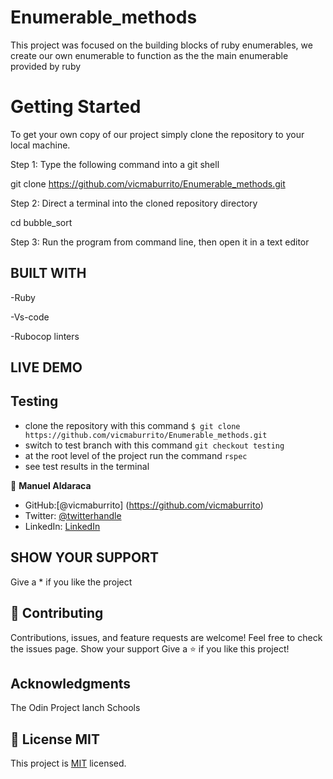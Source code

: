 # Enumerable_methods
This project was focused on the building blocks of ruby enumerables, we create our own enumerable to function as the the main enumerable provided by ruby

# Getting Started

To get your own copy of our project simply clone the repository to your local machine.

Step 1: Type the following command into a git shell

git clone https://github.com/vicmaburrito/Enumerable_methods.git

Step 2: Direct a terminal into the cloned repository directory

cd bubble_sort

Step 3: Run the program from command line, then open it in a text editor


## BUILT WITH
-Ruby

-Vs-code

-Rubocop linters


## LIVE DEMO


## Testing

- clone the repository with this command `$ git clone https://github.com/vicmaburrito/Enumerable_methods.git`
- switch to test branch with this command `git checkout testing`
- at the root level of the project run the command `rspec`
- see test results in the terminal


👤 **Manuel Aldaraca**
- GitHub:[@vicmaburrito] (https://github.com/vicmaburrito) 
- Twitter: [@twitterhandle](https://twitter.com/ManuelAldaraca)
- LinkedIn: [LinkedIn](https://www.linkedin.com/in/manuel-aldaraca)


## SHOW YOUR SUPPORT
Give a \* if you like the project

## 🤝 Contributing
Contributions, issues, and feature requests are welcome!
Feel free to check the issues page. Show your support
Give a ⭐️ if you like this project!

## Acknowledgments
The Odin Project
lanch Schools


## 📝 License MIT
This project is [MIT](./LICENSE) licensed.